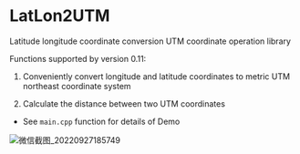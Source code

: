 # LatLon2UTM
Latitude longitude coordinate conversion UTM coordinate operation library


Functions supported by version 0.11:

1. Conveniently convert longitude and latitude coordinates to metric UTM northeast coordinate system

2. Calculate the distance between two UTM coordinates


- See `main.cpp` function for details of Demo

![微信截图_20220927185749](https://user-images.githubusercontent.com/60136636/192509692-9e2b06f3-d8c2-411b-86a1-532ce1ca098a.png)

